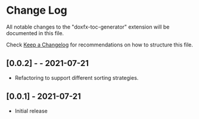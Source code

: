 # Change Log

All notable changes to the "doxfx-toc-generator" extension will be documented in this file.

Check [Keep a Changelog](http://keepachangelog.com/) for recommendations on how to structure this file.

## [0.0.2] - - 2021-07-21

- Refactoring to support different sorting strategies.

## [0.0.1] - 2021-07-21

- Initial release
